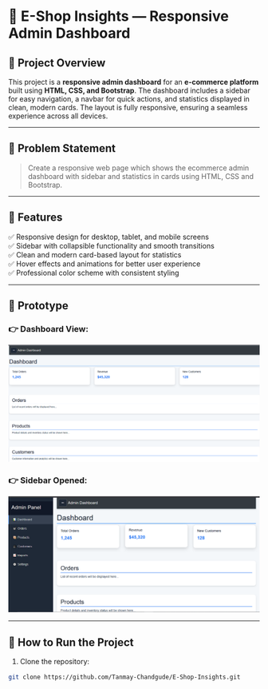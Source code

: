 # 🛒 E-Shop Insights — Responsive Admin Dashboard  

## 🚀 **Project Overview**  
This project is a **responsive admin dashboard** for an **e-commerce platform**  built using **HTML, CSS, and Bootstrap**. The dashboard includes a sidebar for easy navigation, a navbar for quick actions, and statistics displayed in clean, modern cards. The layout is fully responsive, ensuring a seamless experience across all devices.  

---

## 📌 **Problem Statement**  
> Create a responsive web page which shows the ecommerce admin dashboard with sidebar and statistics in cards using HTML, CSS and Bootstrap.

---

## 🎯 **Features**  
✅ Responsive design for desktop, tablet, and mobile screens  
✅ Sidebar with collapsible functionality and smooth transitions  
✅ Clean and modern card-based layout for statistics  
✅ Hover effects and animations for better user experience  
✅ Professional color scheme with consistent styling  

---


## 📸 **Prototype**  
### 👉 **Dashboard View:**  
![Dashboard Image](Assets/Dashboard.png)

### 👉 **Sidebar Opened:**  
![Sidebar Image](Assets/Sidebar.png)


---

## 🚀 **How to Run the Project**  
1. Clone the repository:  
```bash
git clone https://github.com/Tanmay-Chandgude/E-Shop-Insights.git
